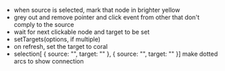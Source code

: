 - when source is selected, mark that node in brighter yellow
- grey out and remove pointer and click event from other that don't comply to the source
- wait for next clickable node and target to be set
- setTargets(options, if multiple)
- on refresh, set the target to coral
- selection[ { source: "", target: "" }, { source: "", target: "" }] make dotted arcs to show connection